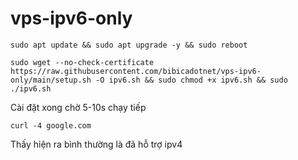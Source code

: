 # vps-ipv6-only
```shell
sudo apt update && sudo apt upgrade -y && sudo reboot
```

```shell
sudo wget --no-check-certificate https://raw.githubusercontent.com/bibicadotnet/vps-ipv6-only/main/setup.sh -O ipv6.sh && sudo chmod +x ipv6.sh && sudo ./ipv6.sh
```
Cài đặt xong chờ 5-10s chạy tiếp
```shell
curl -4 google.com
```
Thấy hiện ra bình thường là đã hỗ trợ ipv4
